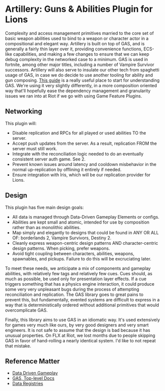 # Artillery: Guns & Abilities Plugin for Lions
Complexity and access management primitives married to the core set of basic weapon abilities used to bind to a weapon or character actor in a compositional and elegant way. Artillery is built on top of GAS, and is generally a fairly thin layer over it, providing convenience functions, ECS-like capabilities, and making a few changes to ensure that we can keep debug complexity in the networked case to a minimum. GAS is used in fortnite, among other major titles, including a number of Vampire Survivor successors. Artillery will also serve to insulate our other tech from spaghetti usage of GAS, in case we do decide to use another tooling for ability and gun composing. [This guide](https://github.com/tranek/GASDocumentation) is a really useful place to start for understanding GAS. We're using it very slightly differently, in a more composition oriented way that'll hopefully ease the dependency management and granularity issues we ran into at Riot if we go with using Game Feature Plugins.
  
## Networking  
This plugin will:   
- Disable replication and RPCs for all played or used abilities TO the server.   
- Accept push updates from the server. As a result, replication FROM the server must still work.   
- Integrate with the reconciliation logic needed to do an eventually consistent server auth game. See 2.   
- Prevent known issues around latency and cooldown misbehavior in the normal up-replication by offlining it entirely if needed.   
- Ensure integration with Iris, which will be our replication provider for Lions.   
   
## Design   
This plugin has five main design goals:  
- All data is managed through Data-Driven Gameplay Elements or configs.
- Abilities are kept small and atomic, intended for use by composition rather than as monolithic abilities.  
- Map simply and elegantly to designs that could be found in ANY OR ALL OF: borderlands 2, Vampire Survivors, Destiny 2.  
- Cleanly express weapon-centric design patterns AND character-centric design patterns. When picking, prefer weapons.  
- Avoid tight coupling between characters, abilities, weapons, spawnables, and pickups. Failure to do this will be excruciating later.
   
  
To meet these needs, we anticipate a mix of components and gameplay abilities, with relatively few tags and relatively few cues. Cues should, as much as possible, be used only for presentation layer effects. If a cue triggers something that has a physics engine interaction, it could produce some very very unpleasant bugs during the process of attempting reconciliation and replication. The GAS library goes to great pains to prevent this, but fundamentally, evented systems are difficult to express in a way that is deterministically ordered without additional primitives that would overcomplicate GAS.  
  
Finally, this library aims to use GAS in an idiomatic way. It's used extensively for games very much like ours, by very good designers and very smart engineers. It is not safe to assume that the design is bad because it has unusual properties. On FLX at Riot, we lost months due to people skipping GAS in favor of hand-rolling a nearly identical system. I'd like to not repeat that mistake.

## Reference Matter
- [Data Driven Gameplay](https://dev.epicgames.com/documentation/en-us/unreal-engine/data-driven-gameplay-elements-in-unreal-engine?application_version=5.4)
- [GAS, Top-level Docs](https://docs.unrealengine.com/4.27/en-US/InteractiveExperiences/GameplayAbilitySystem/)
- [Data Registries](https://dev.epicgames.com/documentation/en-us/unreal-engine/data-registries-in-unreal-engine)
